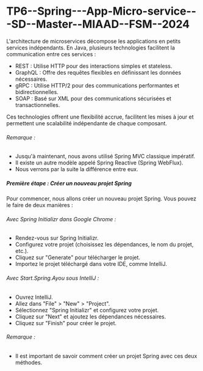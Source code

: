 # TP6--Spring---App-Micro-service---SD--Master--MIAAD--FSM--2024
L'architecture de microservices décompose les applications en petits services indépendants. En Java, plusieurs technologies facilitent la communication entre ces services :

  - REST : Utilise HTTP pour des interactions simples et stateless.
  - GraphQL : Offre des requêtes flexibles en définissant les données nécessaires.
  - gRPC : Utilise HTTP/2 pour des communications performantes et bidirectionnelles.
  - SOAP : Basé sur XML pour des communications sécurisées et transactionnelles.

Ces technologies offrent une flexibilité accrue, facilitent les mises à jour et permettent une scalabilité indépendante de chaque composant.

###### Remarque :
  - Jusqu'à maintenant, nous avons utilisé Spring MVC classique impératif.
  - Il existe un autre modèle appelé Spring Reactive (Spring WebFlux).
  - Nous verrons par la suite la différence entre eux.
##### Première étape : Créer un nouveau projet Spring
Pour commencer, nous allons créer un nouveau projet Spring. Vous pouvez le faire de deux manières : 
###### Avec Spring Initializr dans Google Chrome :
  - Rendez-vous sur Spring Initializr.
  - Configurez votre projet (choisissez les dépendances, le nom du projet, etc.).
  - Cliquez sur "Generate" pour télécharger le projet.
  - Importez le projet téléchargé dans votre IDE, comme IntelliJ.
###### Avec Start.Spring.Ayou sous IntelliJ :
  - Ouvrez IntelliJ.
  - Allez dans "File" > "New" > "Project".
  - Sélectionnez "Spring Initializr" et configurez votre projet.
  - Cliquez sur "Next" et ajoutez les dépendances nécessaires.
  - Cliquez sur "Finish" pour créer le projet.
###### Remarque : 
  - Il est important de savoir comment créer un projet Spring avec ces deux méthodes.























